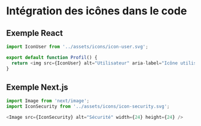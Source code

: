 # Intégration des icônes dans le code

## Exemple React
```js
import IconUser from '../assets/icons/icon-user.svg';

export default function Profil() {
  return <img src={IconUser} alt="Utilisateur" aria-label="Icône utilisateur" />;
}
```

## Exemple Next.js
```js
import Image from 'next/image';
import IconSecurity from '../assets/icons/icon-security.svg';

<Image src={IconSecurity} alt="Sécurité" width={24} height={24} />
```
